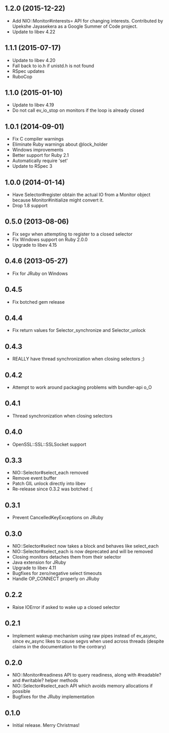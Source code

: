 1.2.0 (2015-12-22)
------------------
* Add NIO::Monitor#interests= API for changing interests. Contributed by
  Upekshe Jayasekera as a Google Summer of Code project.
* Update to libev 4.22

1.1.1 (2015-07-17)
------------------
* Update to libev 4.20
* Fall back to io.h if unistd.h is not found
* RSpec updates
* RuboCop

1.1.0 (2015-01-10)
------------------
* Update to libev 4.19
* Do not call ev_io_stop on monitors if the loop is already closed

1.0.1 (2014-09-01)
------------------
* Fix C compiler warnings
* Eliminate Ruby warnings about @lock_holder
* Windows improvements
* Better support for Ruby 2.1
* Automatically require 'set'
* Update to RSpec 3

1.0.0 (2014-01-14)
------------------
* Have Selector#register obtain the actual IO from a Monitor object
  because Monitor#initialize might convert it.
* Drop 1.8 support

0.5.0 (2013-08-06)
------------------
* Fix segv when attempting to register to a closed selector
* Fix Windows support on Ruby 2.0.0
* Upgrade to libev 4.15

0.4.6 (2013-05-27)
------------------
* Fix for JRuby on Windows

0.4.5
-----
* Fix botched gem release

0.4.4
-----
* Fix return values for Selector_synchronize and Selector_unlock

0.4.3
-----
* REALLY have thread synchronization when closing selectors ;)

0.4.2
-----
* Attempt to work around packaging problems with bundler-api o_O

0.4.1
-----
* Thread synchronization when closing selectors

0.4.0
-----
* OpenSSL::SSL::SSLSocket support

0.3.3
-----
* NIO::Selector#select_each removed
* Remove event buffer
* Patch GIL unlock directly into libev
* Re-release since 0.3.2 was botched :(

0.3.1
-----
* Prevent CancelledKeyExceptions on JRuby

0.3.0
-----
* NIO::Selector#select now takes a block and behaves like select_each
* NIO::Selector#select_each is now deprecated and will be removed
* Closing monitors detaches them from their selector
* Java extension for JRuby
* Upgrade to libev 4.11
* Bugfixes for zero/negative select timeouts
* Handle OP_CONNECT properly on JRuby

0.2.2
-----
* Raise IOError if asked to wake up a closed selector

0.2.1
-----
* Implement wakeup mechanism using raw pipes instead of ev_async, since
  ev_async likes to cause segvs when used across threads (despite claims
  in the documentation to the contrary)

0.2.0
-----
* NIO::Monitor#readiness API to query readiness, along with #readable? and
  #writable? helper methods
* NIO::Selector#select_each API which avoids memory allocations if possible
* Bugfixes for the JRuby implementation

0.1.0
-----
* Initial release. Merry Christmas!
